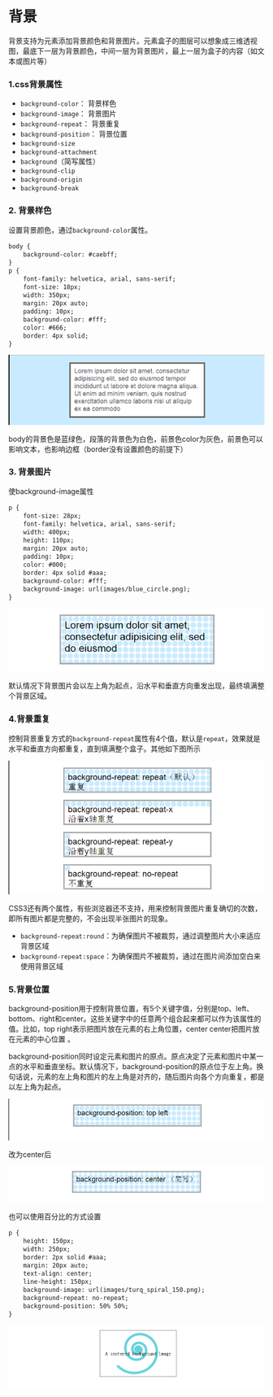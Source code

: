 # 背景
背景支持为元素添加背景颜色和背景图片。元素盒子的图层可以想象成三维透视图，最底下一层为背景颜色，中间一层为背景图片，最上一层为盒子的内容（如文本或图片等）
### 1.css背景属性
* `background-color`： 背景样色
* `background-image`： 背景图片
* `background-repeat`： 背景重复
* `background-position`： 背景位置
* `background-size`
* `background-attachment`
* `background`（简写属性）
* `background-clip`
* `background-origin`
* `background-break`

### 2. 背景样色
设置背景颜色，通过`background-color`属性。

	body {
		background-color: #caebff;
	}
	p {
		font-family: helvetica, arial, sans-serif;
		font-size: 18px;
		width: 350px;
		margin: 20px auto;
		padding: 10px;
		background-color: #fff;
		color: #666;
		border: 4px solid;
	}

![enter description here][1]

body的背景色是蓝绿色，段落的背景色为白色，前景色color为灰色，前景色可以影响文本，也影响边框（border没有设置颜色的前提下）

### 3. 背景图片
使background-image属性

	p {
		font-size: 28px;
		font-family: helvetica, arial, sans-serif;
		width: 400px;
		height: 110px;
		margin: 20px auto;
		padding: 10px;
		color: #000;
		border: 4px solid #aaa;
		background-color: #fff;
		background-image: url(images/blue_circle.png);
	}

![enter description here][2]

默认情况下背景图片会以左上角为起点，沿水平和垂直方向重发出现，最终填满整个背景区域。

### 4.背景重复
控制背景重复方式的`background-repeat`属性有4个值，默认是`repeat`，效果就是水平和垂直方向都重复，直到填满整个盒子。其他如下图所示

![enter description here][3]

CSS3还有两个属性，有些浏览器还不支持，用来控制背景图片重复确切的次数，即所有图片都是完整的，不会出现半张图片的现象。

* `background-repeat:round`：为确保图片不被裁剪，通过调整图片大小来适应背景区域
* `background-repeat:space`：为确保图片不被裁剪，通过在图片间添加空白来使用背景区域

### 5.背景位置
background-position用于控制背景位置，有5个关键字值，分别是top、left、bottom、right和center。这些关键字中的任意两个组合起来都可以作为该属性的值。比如，top right表示把图片放在元素的右上角位置，center center把图片放在元素的中心位置	。

background-position同时设定元素和图片的原点。原点决定了元素和图片中某一点的水平和垂直坐标。默认情况下，background-position的原点位于左上角。换句话说，元素的左上角和图片的左上角是对齐的，随后图片向各个方向重复，都是以左上角为起点。

![enter description here][4]

改为center后

![enter description here][5]

也可以使用百分比的方式设置

	p {
		height: 150px;
		width: 250px;
		border: 2px solid #aaa;
		margin: 20px auto;
		text-align: center;
		line-height: 150px;
		background-image: url(images/turq_spiral_150.png);
		background-repeat: no-repeat;
		background-position: 50% 50%;
	}

![enter description here][6]


  [1]: ./images/1.png "1.png"
  [2]: ./images/2.png "2.png"
  [3]: ./images/3.png "3.png"
  [4]: ./images/4.png "4.png"
  [5]: ./images/5.png "5.png"
  [6]: ./images/6.png "6.png"
